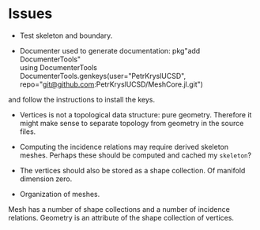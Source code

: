 # Issues

- Test skeleton and boundary.

- Documenter used to generate documentation:
pkg"add DocumenterTools"  
using DocumenterTools
DocumenterTools.genkeys(user="PetrKryslUCSD", repo="git@github.com:PetrKryslUCSD/MeshCore.jl.git")

and follow the instructions to install the keys.

- Vertices is not a topological data structure: pure geometry. Therefore
it might make sense to separate topology from geometry in the source files.

- Computing the incidence relations may require derived skeleton meshes.
Perhaps these should be computed and cached my `skeleton`?

- The vertices should also be stored as a shape collection. Of manifold dimension zero.

- Organization of meshes.

Mesh has a number of shape collections and a number of incidence relations.
Geometry is an attribute of the shape collection of vertices.
